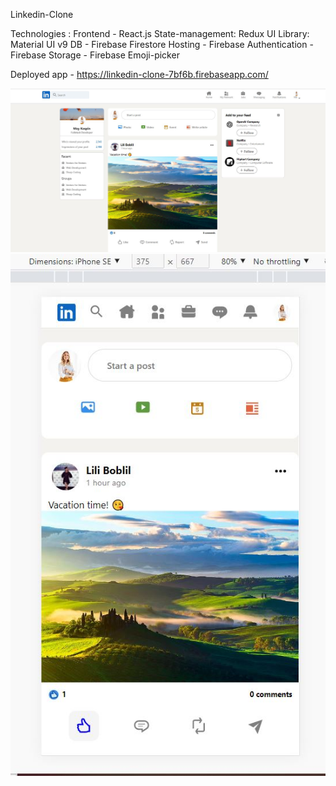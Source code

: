 Linkedin-Clone

Technologies :
Frontend - React.js
State-management: Redux
UI Library: Material UI v9
DB - Firebase Firestore
Hosting - Firebase
Authentication - Firebase
Storage - Firebase
Emoji-picker

Deployed app - https://linkedin-clone-7bf6b.firebaseapp.com/

![alt text](https://github.com/OliaKr/Linkedin-React/blob/main/src/assets/imgs/screen.JPG)
![alt text](https://github.com/OliaKr/Linkedin-React/blob/main/src/assets/imgs/screen2.JPG)
